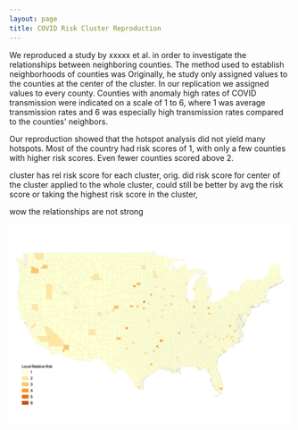 ```yaml
---
layout: page
title: COVID Risk Cluster Reproduction
---
```


We reproduced a study by xxxxx et al. in order to investigate the relationships between neighboring counties.
The method used to establish neighborhoods of counties was
Originally, he study only assigned values to the counties at the center of the cluster.
In our replication we assigned values to every county.
Counties with anomaly high rates of COVID transmission were indicated on a scale of 1 to 6, where 1 was average transmission rates and 6 was especially high transmission rates compared to the counties' neighbors.

Our reproduction showed that the hotspot analysis did not yield many hotspots.
Most of the country had risk scores of 1, with only a few counties with higher risk scores.
Even fewer counties scored above 2. 

cluster has rel risk score for each cluster, orig. did risk score for center of the cluster applied to the whole cluster, could still be better by avg the risk score or taking the highest risk score in the cluster,

wow the relationships are not strong

![Figure](assets/chakraborty_figure.png)
